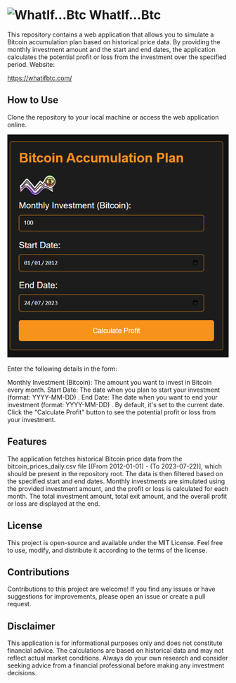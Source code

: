 # ![WhatIf...Btc](favicon.ico) WhatIf...Btc 




This repository contains a web application that allows you to simulate a Bitcoin accumulation plan based on historical price data. By providing the monthly investment amount and the start and end dates, the application calculates the potential profit or loss from the investment over the specified period. Website:

https://whatifbtc.com/

## How to Use
Clone the repository to your local machine or access the web application online.


![WhatIf...Btc](Screenshot_1.png)

Enter the following details in the form:

Monthly Investment (Bitcoin): The amount you want to invest in Bitcoin every month.
Start Date: The date when you plan to start your investment (format: YYYY-MM-DD) .
End Date: The date when you want to end your investment (format: YYYY-MM-DD) . By default, it's set to the current date.
Click the "Calculate Profit" button to see the potential profit or loss from your investment.

## Features
The application fetches historical Bitcoin price data from the bitcoin_prices_daily.csv file [(From 2012-01-01) - (To 2023-07-22)], which should be present in the repository root.
The data is then filtered based on the specified start and end dates.
Monthly investments are simulated using the provided investment amount, and the profit or loss is calculated for each month.
The total investment amount, total exit amount, and the overall profit or loss are displayed at the end.
## License
This project is open-source and available under the MIT License. Feel free to use, modify, and distribute it according to the terms of the license.

## Contributions
Contributions to this project are welcome! If you find any issues or have suggestions for improvements, please open an issue or create a pull request.

## Disclaimer
This application is for informational purposes only and does not constitute financial advice. The calculations are based on historical data and may not reflect actual market conditions. Always do your own research and consider seeking advice from a financial professional before making any investment decisions.
